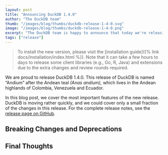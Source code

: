 ```yaml
---
layout: post
title: "Announcing DuckDB 1.4.0"
author: "The DuckDB team"
thumb: "/images/blog/thumbs/duckdb-release-1-4-0.svg"
image: "/images/blog/thumbs/duckdb-release-1-4-0.png"
excerpt: "The DuckDB team is happy to announce that today we're releasing DuckDB version 1.4.0, codenamed “Andium”."
tags: ["release"]
---
```


> To install the new version, please visit the [installation guide]({% link docs/installation/index.html %}). Note that it can take a few hours to days to release some client libraries (e.g., Go, R, Java) and extensions due to the extra changes and review rounds required.

We are proud to release DuckDB 1.4.0. This release of DuckDB is named “Andium” after the Andean teal _(Anas andium),_
which lives in the Andean highlands of Colombia, Venezuela and Ecuador.

In this blog post, we cover the most important features of the new release. DuckDB is moving rather quickly, and we could cover only a small fraction of the changes in this release. For the complete release notes, see the [release page on GitHub](https://github.com/duckdb/duckdb/releases/tag/v1.4.0).

## Breaking Changes and Deprecations



## Final Thoughts

